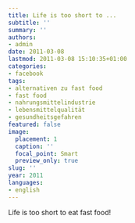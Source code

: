 ```yaml
---
title: Life is too short to ...
subtitle: ''
summary: ''
authors:
- admin
date: 2011-03-08
lastmod: 2011-03-08 15:10:35+01:00
categories:
- facebook
tags:
- alternativen zu fast food
- fast food
- nahrungsmittelindustrie
- lebensmittelqualität
- gesundheitsgefahren
featured: false
image:
  placement: 1
  caption: ''
  focal_point: Smart
  preview_only: true
slug: ''
year: 2011
languages:
- english
---
```


Life is too short to eat fast food!